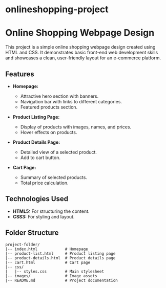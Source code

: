 # onlineshopping-project

# Online Shopping Webpage Design

This project is a simple online shopping webpage design created using HTML and CSS. It demonstrates basic front-end web development skills and showcases a clean, user-friendly layout for an e-commerce platform.

## Features

- **Homepage:**
  - Attractive hero section with banners.
  - Navigation bar with links to different categories.
  - Featured products section.

- **Product Listing Page:**
  - Display of products with images, names, and prices.
  - Hover effects on products.

- **Product Details Page:**
  - Detailed view of a selected product.
  - Add to cart button.

- **Cart Page:**
  - Summary of selected products.
  - Total price calculation.

## Technologies Used

- **HTML5:** For structuring the content.
- **CSS3:** For styling and layout.

## Folder Structure

```
project-folder/
|-- index.html            # Homepage
|-- product-list.html     # Product listing page
|-- product-details.html  # Product details page
|-- cart.html             # Cart page
|-- css/
|   |-- styles.css        # Main stylesheet
|-- images/               # Image assets
|-- README.md             # Project documentation
```
